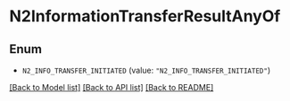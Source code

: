 # N2InformationTransferResultAnyOf

## Enum


* `N2_INFO_TRANSFER_INITIATED` (value: `"N2_INFO_TRANSFER_INITIATED"`)


[[Back to Model list]](../README.md#documentation-for-models) [[Back to API list]](../README.md#documentation-for-api-endpoints) [[Back to README]](../README.md)


